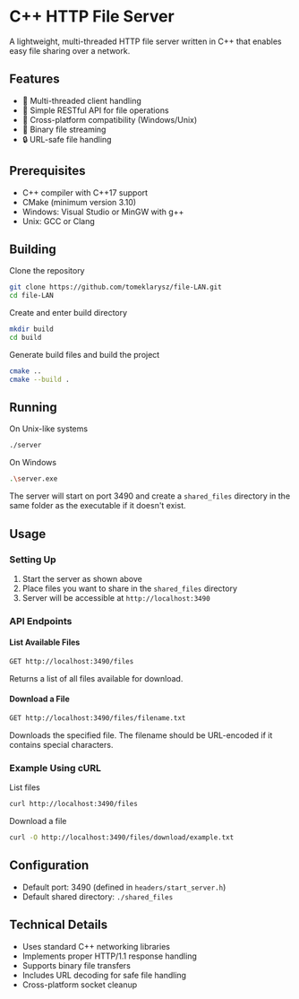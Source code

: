 # C++ HTTP File Server

A lightweight, multi-threaded HTTP file server written in C++ that enables easy file sharing over a network.

## Features

- 🚀 Multi-threaded client handling
- 📂 Simple RESTful API for file operations
- 🔄 Cross-platform compatibility (Windows/Unix)
- 📡 Binary file streaming
- 🔒 URL-safe file handling

## Prerequisites

- C++ compiler with C++17 support
- CMake (minimum version 3.10)
- Windows: Visual Studio or MinGW with g++
- Unix: GCC or Clang

## Building
Clone the repository
 ```bash
git clone https://github.com/tomeklarysz/file-LAN.git
cd file-LAN
```
Create and enter build directory
```bash
mkdir build
cd build
```

Generate build files and build the project
```bash
cmake ..
cmake --build .
```

## Running
On Unix-like systems
```bash
./server
```
On Windows
```bash
.\server.exe
```

The server will start on port 3490 and create a `shared_files` directory in the same folder as the executable if it doesn't exist.

## Usage

### Setting Up

1. Start the server as shown above
2. Place files you want to share in the `shared_files` directory
3. Server will be accessible at `http://localhost:3490`

### API Endpoints

#### List Available Files
```bash
GET http://localhost:3490/files
```

Returns a list of all files available for download.

#### Download a File
```bash
GET http://localhost:3490/files/filename.txt
```

Downloads the specified file. The filename should be URL-encoded if it contains special characters.

### Example Using cURL
List files
```bash
curl http://localhost:3490/files
```

Download a file
```bash
curl -O http://localhost:3490/files/download/example.txt
```

## Configuration

- Default port: 3490 (defined in `headers/start_server.h`)
- Default shared directory: `./shared_files`

## Technical Details

- Uses standard C++ networking libraries
- Implements proper HTTP/1.1 response handling
- Supports binary file transfers
- Includes URL decoding for safe file handling
- Cross-platform socket cleanup